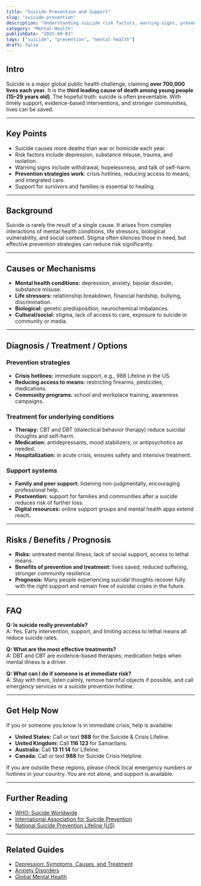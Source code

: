 ```yaml
---
title: "Suicide Prevention and Support"
slug: "suicide-prevention"
description: "Understanding suicide risk factors, warning signs, prevention strategies, and support resources."
category: "Mental Health"
publishDate: "2025-09-03"
tags: ["suicide", "prevention", "mental health"]
draft: false
---
```


## Intro
Suicide is a major global public health challenge, claiming **over 700,000 lives each year**. It is the **third leading cause of death among young people (15–29 years old)**. The hopeful truth: suicide is often preventable. With timely support, evidence-based interventions, and stronger communities, lives can be saved.

---

## Key Points
- Suicide causes more deaths than war or homicide each year.  
- Risk factors include depression, substance misuse, trauma, and isolation.  
- Warning signs include withdrawal, hopelessness, and talk of self-harm.  
- **Prevention strategies work**: crisis hotlines, reducing access to means, and integrated care.  
- Support for survivors and families is essential to healing.  

---

## Background
Suicide is rarely the result of a single cause. It arises from complex interactions of mental health conditions, life stressors, biological vulnerability, and social context. Stigma often silences those in need, but effective prevention strategies can reduce risk significantly.

---

## Causes or Mechanisms
- **Mental health conditions:** depression, anxiety, bipolar disorder, substance misuse.  
- **Life stressors:** relationship breakdown, financial hardship, bullying, discrimination.  
- **Biological:** genetic predisposition, neurochemical imbalances.  
- **Cultural/social:** stigma, lack of access to care, exposure to suicide in community or media.  

---

## Diagnosis / Treatment / Options
### Prevention strategies
- **Crisis hotlines:** immediate support, e.g., 988 Lifeline in the US.  
- **Reducing access to means:** restricting firearms, pesticides, medications.  
- **Community programs:** school and workplace training, awareness campaigns.  

### Treatment for underlying conditions
- **Therapy:** CBT and DBT (dialectical behavior therapy) reduce suicidal thoughts and self-harm.  
- **Medication:** antidepressants, mood stabilizers, or antipsychotics as needed.  
- **Hospitalization:** in acute crisis, ensures safety and intensive treatment.  

### Support systems
- **Family and peer support:** listening non-judgmentally, encouraging professional help.  
- **Postvention:** support for families and communities after a suicide reduces risk of further loss.  
- **Digital resources:** online support groups and mental health apps extend reach.  

---

## Risks / Benefits / Prognosis
- **Risks:** untreated mental illness, lack of social support, access to lethal means.  
- **Benefits of prevention and treatment:** lives saved, reduced suffering, stronger community resilience.  
- **Prognosis:** Many people experiencing suicidal thoughts recover fully with the right support and remain free of suicidal crises in the future.  

---

## FAQ
**Q: Is suicide really preventable?**  
A: Yes. Early intervention, support, and limiting access to lethal means all reduce suicide rates.  

**Q: What are the most effective treatments?**  
A: DBT and CBT are evidence-based therapies; medication helps when mental illness is a driver.  

**Q: What can I do if someone is at immediate risk?**  
A: Stay with them, listen calmly, remove harmful objects if possible, and call emergency services or a suicide prevention hotline.  

---

## Get Help Now
If you or someone you know is in immediate crisis, help is available:

- **United States:** Call or text **988** for the Suicide & Crisis Lifeline.  
- **United Kingdom:** Call **116 123** for Samaritans.  
- **Australia:** Call **13 11 14** for Lifeline.  
- **Canada:** Call or text **988** for Suicide Crisis Helpline.  

If you are outside these regions, please check local emergency numbers or hotlines in your country. You are not alone, and support is available.

---

## Further Reading
- [WHO: Suicide Worldwide](https://www.who.int/news-room/fact-sheets/detail/suicide)  
- [International Association for Suicide Prevention](https://www.iasp.info/)  
- [National Suicide Prevention Lifeline (US)](https://988lifeline.org/)  

---

## Related Guides
- [Depression: Symptoms, Causes, and Treatment](/guides/depression)  
- [Anxiety Disorders](/guides/anxiety)  
- [Global Mental Health](/guides/global-mental-health)  
